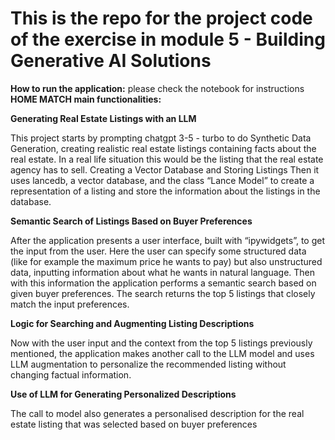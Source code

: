 # This is the repo for the project code of the exercise in module 5 - Building Generative AI Solutions

**How to run the application:** please check the notebook for instructions
**HOME MATCH main functionalities:**

**Generating Real Estate Listings with an LLM**

This project starts by prompting chatgpt 3-5 - turbo to do Synthetic Data Generation, creating realistic real estate listings containing facts about the real estate. In a real life situation this would be the listing that the real estate agency has to sell.
Creating a Vector Database and Storing Listings
Then it uses lancedb, a vector database, and the class “Lance Model” to create a representation of a listing and store the information about the listings in the database.

**Semantic Search of Listings Based on Buyer Preferences**

After the application presents a user interface, built with “ipywidgets”, to get the input from the user. Here the user can specify some structured data (like for example the maximum price he wants to pay) but also unstructured data, inputting information about what he wants in natural language.
Then with this information the application performs a semantic search based on given buyer preferences. The search returns the top 5 listings that closely match the input preferences.

**Logic for Searching and Augmenting Listing Descriptions**

Now with the user input and the context from the top 5 listings previously mentioned, the application makes another call to the LLM model and uses LLM augmentation to personalize the recommended listing without changing factual information.

**Use of LLM for Generating Personalized Descriptions**

The call to model also generates a personalised description for the real estate listing that was selected  based on buyer preferences
